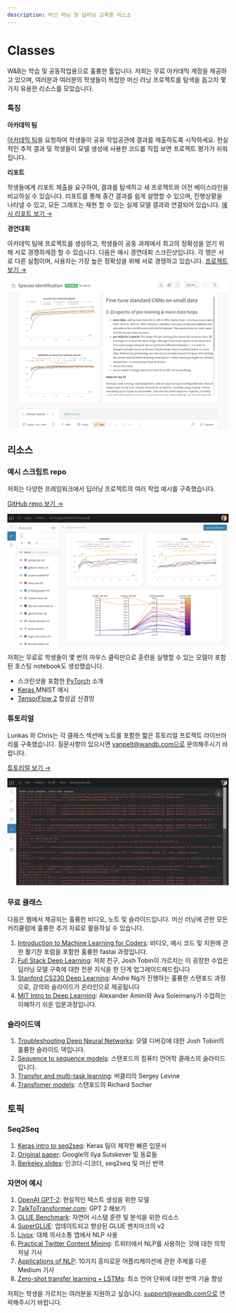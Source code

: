 ```yaml
---
description: 머신 러닝 및 딥러닝 교육용 리스소
---
```


# Classes

W&B는 학습 및 공동작업용으로 훌륭한 툴입니다. 저희는 무료 아카데믹 계정을 제공하고 있으며, 여러분과 여러분의 학생들이 복잡한 머신 러닝 프로젝트를 탐색을 돕고자 몇 가지 유용한 리소스를 모았습니다.

### **특징**

 **아카데믹 팀**

[아카데믹 팀](https://www.wandb.com/academic)을 요청하여 학생들이 공유 작업공관에 결과를 제출하도록 시작하세요. 현실적인 추적 결과 및 학생들이 모델 생성에 사용한 코드를 직접 보면 프로젝트 평가가 쉬워집니다.

**리포트**

학생들에게 리포트 제출을 요구하여, 결과를 탐색하고 새 프로젝트와 이전 베이스라인을 비교하실 수 있습니다. 리포트를 통해 중간 결과를 쉽게 설명할 수 있으며, 진행상황을 나타낼 수 있고, 모든 그래프는 재현 할 수 있는 실제 모델 결과와 연결되어 있습니다. [예시 리포트 보기 →](https://app.wandb.ai/stacey/keras_finetune/reports/Curriculum-Learning-in-Nature--Vmlldzo1MjcxNw)​

 **경연대회**

아카데믹 팀에 프로젝트를 생성하고, 학생들이 공동 과제에서 최고의 정확성을 얻기 위해 서로 경쟁하게끔 할 수 있습니다. 다음은 예시 경연대회 스크린샷입니다. 각 행은 서로 다른 실험이며, 사용자는 가장 높은 정확성을 위해 서로 경쟁하고 있습니다. [프로젝트 보기 →](https://app.wandb.ai/wandb/feb8-emotion)​

![](../../.gitbook/assets/image%20%2857%29%20%284%29%20%285%29%20%284%29.png)

## **리소스**

###  **예시 스크립트 repo**

저희는 다양한 프레임워크에서 딥러닝 프로젝트의 여러 작업 예시를 구축했습니다.

[GitHub repo 보기 →](https://github.com/wandb/examples)​

![](../../.gitbook/assets/image%20%2848%29%20%282%29%20%283%29%20%282%29.png)

 저희는 무료로 학생들이 몇 번의 마우스 클릭만으로 훈련을 실행할 수 있는 모델이 포함된 호스팅 notebook도 생성했습니다.

* 스크린샷을 포함한 [PyTorch](http://bit.ly/wandb-pytorch-intro) 소개
* [Keras ](http://bit.ly/wandb-keras-colab)MNIST 예시
* [TensorFlow 2](http://bit.ly/wandb-tf-colab) 합성곱 신경망

###  **튜토리얼**

Lunkas 와 Chris는 각 클래스 섹션에 노트를 포함한 짧은 튜토리얼 프로젝트 라이브러리를 구축했습니다. 질문사항이 있으시면 vanpelt@wandb.com으로 문의해주시기 바랍니다.

[튜토리얼 보기 →](https://www.wandb.com/tutorials)​

![](../../.gitbook/assets/image%20%2876%29%20%283%29%20%284%29%20%282%29.png)

###  **무료 클래스**

다음은 웹에서 제공되는 훌륭한 비디오, 노트 및 슬라이드입니다. 머신 러닝에 관한 모든 커리큘럼에 훌륭한 추가 자료로 활용하실 수 있습니다.

1. [Introduction to Machine Learning for Coders](http://course18.fast.ai/ml): 비디오, 예시 코드 및 지원에 관한 활기찬 포럼을 포함한 훌륭한 fastai 과정입니다.
2. [Full Stack Deep Learning](https://fullstackdeeplearning.com/march2019): 저희 친구, Josh Tobin이 가르치는 이 굉장한 수업은 딥러닝 모델 구축에 대한 전문 지식을 한 단계 업그레이드해드립니다
3. [Stanford CS230 Deep Learning](https://cs230.stanford.edu/): Andre Ng가 진행하는 훌륭한 스탠포드 과정으로, 강의와 슬라이드가 온라인으로 제공됩니다
4. [MIT Intro to Deep Learning](http://introtodeeplearning.com/):  Alexander Amini와 Ava Soleimany가 수업하는 이해하기 쉬운 입문과정입니다.

###  **슬라이드덱**

1. [Troubleshooting Deep Neural Networks](http://josh-tobin.com/troubleshooting-deep-neural-networks.html): 모델 디버깅에 대한 Josh Tobin의 훌륭한 슬라이드 덱입니다.
2. [Sequence to sequence models](https://nlp.stanford.edu/~johnhew/public/14-seq2seq.pdf): 스탠포드의 컴퓨터 언어학 클래스의 슬라이드입니다.
3. [Transfer and multi-task learning](http://rail.eecs.berkeley.edu/deeprlcourse-fa17/f17docs/lecture_15_multi_task_learning.pdf): 버클리의 Sergey Levine
4. [Transfomer models](https://web.stanford.edu/class/archive/cs/cs224n/cs224n.1184/lectures/lecture12.pdf): 스탠포드의 Richard Socher

##  **토픽**

### Seq2Seq

1. [Keras intro to seq2seq](https://blog.keras.io/a-ten-minute-introduction-to-sequence-to-sequence-learning-in-keras.html): Keras 팀이 제작한 빠른 입문서
2. [Original paper](https://papers.nips.cc/paper/5346-sequence-to-sequence-learning-with-neural-networks.pdf): Google의 Ilya Sutskever 및 동료들
3. [Berkeley slides](https://courses.d2l.ai/berkeley-stat-157/units/seq2seq.html): 인코더-디코더, seq2seq 및 머신 번역

###  **자연어 예시**

1. [OpenAI GPT-2](https://openai.com/blog/better-language-models/): 현실적인 텍스트 생성을 위한 모델
2. [TalkToTransformer.com](https://talktotransformer.com): GPT 2 해보기
3. [GLUE Benchmark](https://gluebenchmark.com/): 자연어 시스템 훈련 및 분석을 위한 리소스
4. [SuperGLUE](https://super.gluebenchmark.com/): 업데이트되고 향상된 GLUE 벤치마크의 v2
5. [Livox](http://impact-transfer.org/zero/livox/): 대체 의사소통 앱에서 NLP 사용
6. [Practical Twitter Content Mining](https://www.ncbi.nlm.nih.gov/pmc/articles/PMC3694275/): 트위터에서 NLP를 사용하는 것에 대한 의학 저널 기사
7. [Applications of NLP](https://medium.com/@datamonsters/artificial-neural-networks-in-natural-language-processing-bcf62aa9151a): 10가지 흥미로운 어플리케이션에 관한 주제를 다룬 Medium 기사
8. [Zero-shot transfer learning + LSTMs](https://www.media.mit.edu/publications/zero-shot-transfer-learning-to-enhance-communication-for-minimally-verbal-individuals-with-autism-using-naturalistic-data/): 최소 언어 단위에 대한 번역 기술 향상

저희는 학생을 가르치는 여러분을 지원하고 싶습니다. support@wandb.com으로 연락해주시기 바랍니다.

